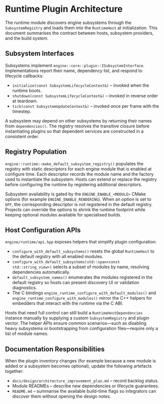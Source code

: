 # Runtime Plugin Architecture

The runtime module discovers engine subsystems through the `SubsystemRegistry` and
loads them into the `RuntimeHost` at initialization. This document summarises the
contract between hosts, subsystem providers, and the build system.

## Subsystem Interfaces

Subsystems implement `engine::core::plugin::ISubsystemInterface`. Implementations
report their name, dependency list, and respond to lifecycle callbacks:

- `initialize(const SubsystemLifecycleContext&)` – invoked when the runtime boots.
- `shutdown(const SubsystemLifecycleContext&)` – invoked in reverse order at teardown.
- `tick(const SubsystemUpdateContext&)` – invoked once per frame with the timestep.

A subsystem may depend on other subsystems by returning their names from
`dependencies()`. The registry resolves the transitive closure before instantiating
plugins so that dependent services are constructed in a consistent order.

## Registry Population

`engine::runtime::make_default_subsystem_registry()` populates the registry with
static descriptors for each engine module that is enabled at configure time. Each
descriptor records the module name and the factory used to instantiate the
subsystem. Hosts can extend or replace the registry before configuring the runtime
by registering additional descriptors.

Subsystem availability is gated by the `ENGINE_ENABLE_<MODULE>` CMake options (for
example `ENGINE_ENABLE_RENDERING`). When an option is set to `OFF`, the
corresponding descriptor is not registered in the default registry. Projects can
override the options to shrink the runtime footprint while keeping optional
modules available for specialised builds.

## Host Configuration APIs

`engine/runtime/api.hpp` exposes helpers that simplify plugin configuration:

- `configure_with_default_subsystems()` resets the global `RuntimeHost` to the
  default registry with all enabled modules.
- `configure_with_default_subsystems(std::span<const std::string_view>)` selects a
  subset of modules by name, resolving dependencies automatically.
- `default_subsystem_names()` enumerates the modules registered in the default
  registry so hosts can present discovery UI or validation diagnostics.
- The C bindings `engine_runtime_configure_with_default_modules()` and
  `engine_runtime_configure_with_modules()` mirror the C++ helpers for embedders
  that interact with the runtime via the C ABI.

Hosts that need full control can still build a `RuntimeHostDependencies` instance
manually by supplying a custom `SubsystemRegistry` and plugin vector. The helper
APIs ensure common scenarios—such as disabling heavy subsystems or bootstrapping
from configuration files—require only a list of module names.

## Documentation Responsibilities

When the plugin inventory changes (for example because a new module is added or a
subsystem becomes optional), update the following artefacts together:

- `docs/design/architecture_improvement_plan.md` – record backlog status.
- Module READMEs – describe new dependencies or lifecycle guarantees.
- `README.md` – summarise the available build-time flags so integrators can
  discover them without opening the design notes.
